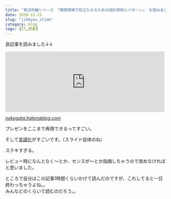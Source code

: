 ```yaml
---
title: "実況中継シリーズ 「開発現場で役立たせるための設計原則とパターン」 を読みました。"
date: 2018-11-21
slug: "jikkyou_slide"
category: blog
tags: [IT,読書]
---
```

<p>良記事を読みました↓↓</p>

<p><iframe src="https://hatenablog-parts.com/embed?url=https%3A%2F%2Fnekogata.hatenablog.com%2Fentry%2F2018%2F09%2F10%2F163206" title="実況中継シリーズ 「開発現場で役立たせるための設計原則とパターン」 #builderscon 2018 - 猫型の蓄音機は 1 分間に 45 回にゃあと鳴く" class="embed-card embed-blogcard" scrolling="no" frameborder="0" style="display: block; width: 100%; height: 190px; max-width: 500px; margin: 10px 0px;"></iframe><cite class="hatena-citation"><a href="https://nekogata.hatenablog.com/entry/2018/09/10/163206">nekogata.hatenablog.com</a></cite></p>

<p>プレゼンをここまで再現できるってすごい。</p>

<p>そして<a class="keyword" href="http://d.hatena.ne.jp/keyword/%B8%C0%B8%EC%B2%BD">言語化</a>がすごいです。（スライド自体のね）</p>

<p>ステキすぎる。</p>

<p>レビュー時になんとなく～とか、センスが～とか指摘しちゃうので改めなければと思いました。</p>

<p>ところで自分はこの記事1時間くらいかけて読んだのですが、これしてると一日終わっちゃうよね。。<br/>
みんなどのくらいで読むのだろう。。</p>

